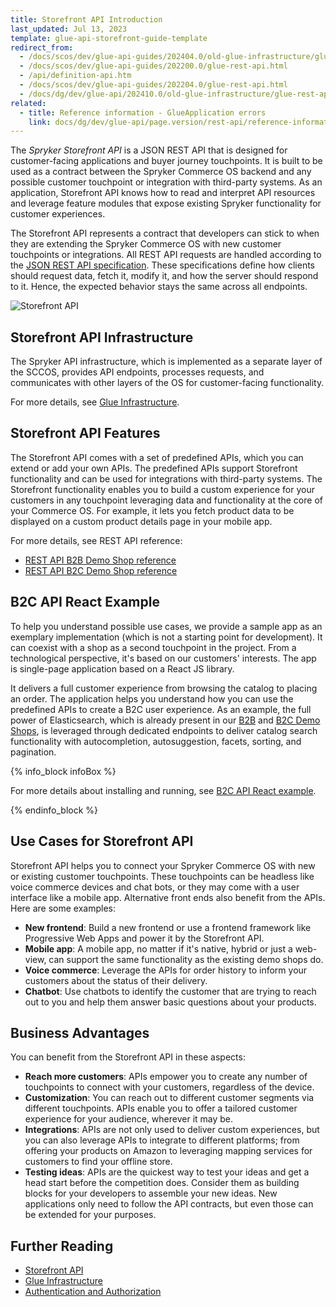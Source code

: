 ```yaml
---
title: Storefront API Introduction
last_updated: Jul 13, 2023
template: glue-api-storefront-guide-template
redirect_from:
  - /docs/scos/dev/glue-api-guides/202404.0/old-glue-infrastructure/glue-rest-api.html
  - /docs/scos/dev/glue-api-guides/202200.0/glue-rest-api.html
  - /api/definition-api.htm
  - /docs/scos/dev/glue-api-guides/202204.0/glue-rest-api.html
  - /docs/dg/dev/glue-api/202410.0/old-glue-infrastructure/glue-rest-api
related:
  - title: Reference information - GlueApplication errors
    link: docs/dg/dev/glue-api/page.version/rest-api/reference-information-glueapplication-errors.html
---
```


The *Spryker Storefront API* is a JSON REST API that is designed for customer-facing applications and buyer journey touchpoints. It is built to be used as a contract between the Spryker Commerce OS backend and any possible customer touchpoint or integration with third-party systems. As an application, Storefront API knows how to read and interpret API resources and leverage feature modules that expose existing Spryker functionality for customer experiences.

The Storefront API represents a contract that developers can stick to when they are extending the Spryker Commerce OS with new customer touchpoints or integrations. All REST API requests are handled according to the [JSON REST API specification](https://jsonapi.org/). These specifications define how clients should request data, fetch it, modify it, and how the server should respond to it. Hence, the expected behavior stays the same across all endpoints.

![Storefront API](https://spryker.s3.eu-central-1.amazonaws.com/docs/Glue+API/Glue+REST+API/glue-rest-api.jpg)

## Storefront API Infrastructure

The Spryker API infrastructure, which is implemented as a separate layer of the SCCOS, provides API endpoints, processes requests, and communicates with other layers of the OS for customer-facing functionality.

For more details, see [Glue Infrastructure](/docs/dg/dev/glue-api/latest/rest-api/glue-infrastructure.html).

## Storefront API Features

The Storefront API comes with a set of predefined APIs, which you can extend or add your own APIs. The predefined APIs support Storefront functionality and can be used for integrations with third-party systems. The Storefront functionality enables you to build a custom experience for your customers in any touchpoint leveraging data and functionality at the core of your Commerce OS. For example, it lets you fetch product data to be displayed on a custom product details page in your mobile app.

For more details, see REST API reference:

- [REST API B2B Demo Shop reference](/docs/dg/dev/glue-api/latest/rest-api/rest-api-b2b-demo-shop-reference.html)
- [REST API B2C Demo Shop reference](/docs/dg/dev/glue-api/latest/rest-api/rest-api-b2c-demo-shop-reference.html)

## B2C API React Example

To help you understand possible use cases, we provide a sample app as an exemplary implementation (which is not a starting point for development). It can coexist with a shop as a second touchpoint in the project. From a technological perspective, it's based on our customers' interests. The app is single-page application based on a React JS library.

It delivers a full customer experience from browsing the catalog to placing an order. The application helps you understand how you can use the predefined APIs to create a B2C user experience. As an example, the full power of Elasticsearch, which is already present in our [B2B](/docs/about/all/b2b-suite.html) and [B2C Demo Shops](/docs/about/all/b2c-suite.html), is leveraged through dedicated endpoints to deliver catalog search functionality with autocompletion, autosuggestion, facets, sorting, and pagination.

{% info_block infoBox %}

For more details about installing and running, see [B2C API React example](/docs/dg/dev/glue-api/latest/glue-api-tutorials/b2c-api-react-example/b2c-api-react-example.html).

{% endinfo_block %}

## Use Cases for Storefront API

Storefront API helps you to connect your Spryker Commerce OS with new or existing customer touchpoints. These touchpoints can be headless like voice commerce devices and chat bots, or they may come with a user interface like a mobile app. Alternative front ends also benefit from the APIs. Here are some examples:

- **New frontend**: Build a new frontend or use a frontend framework like Progressive Web Apps and power it by the Storefront API.
- **Mobile app**: A mobile app, no matter if it's native, hybrid or just a web-view, can support the same functionality as the existing demo shops do.
- **Voice commerce**: Leverage the APIs for order history to inform your customers about the status of their delivery.
- **Chatbot**: Use chatbots to identify the customer that are trying to reach out to you and help them answer basic questions about your products.

## Business Advantages

You can benefit from the Storefront API in these aspects:

- **Reach more customers**: APIs empower you to create any number of touchpoints to connect with your customers, regardless of the device.
- **Customization**: You can reach out to different customer segments via different touchpoints. APIs enable you to offer a tailored customer experience for your audience, wherever it may be.
- **Integrations**: APIs are not only used to deliver custom experiences, but you can also leverage APIs to integrate to different platforms; from offering your products on Amazon to leveraging mapping services for customers to find your offline store.
- **Testing ideas**: APIs are the quickest way to test your ideas and get a head start before the competition does. Consider them as building blocks for your developers to assemble your new ideas. New applications only need to follow the API contracts, but even those can be extended for your purposes.

## Further Reading

- [Storefront API](/docs/integrations/spryker-glue-api/storefront-api/storefront-api.html)
- [Glue Infrastructure](/docs/dg/dev/glue-api/latest/rest-api/glue-infrastructure.html)
- [Authentication and Authorization](/docs/integrations/spryker-glue-api/authenticating-and-authorization/glue-api-authenticating-and-authorization.html)

